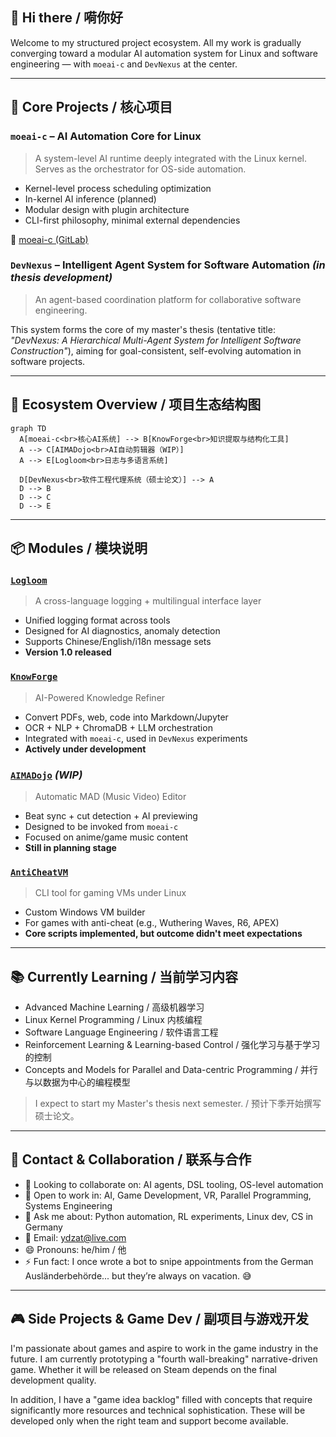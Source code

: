 ## 👋 Hi there / 嗬你好

Welcome to my structured project ecosystem. All my work is gradually converging toward a modular AI automation system for Linux and software engineering — with `moeai-c` and `DevNexus` at the center.

---

## 🧐 Core Projects / 核心项目

### `moeai-c` – AI Automation Core for Linux

> A system-level AI runtime deeply integrated with the Linux kernel. Serves as the orchestrator for OS-side automation.

* Kernel-level process scheduling optimization
* In-kernel AI inference (planned)
* Modular design with plugin architecture
* CLI-first philosophy, minimal external dependencies

🔗 [moeai-c (GitLab)](https://gitlab.dongzeyang.top/ydzat/moeai-c)

### `DevNexus` – Intelligent Agent System for Software Automation *(in thesis development)*

> An agent-based coordination platform for collaborative software engineering.

This system forms the core of my master's thesis (tentative title: *"DevNexus: A Hierarchical Multi-Agent System for Intelligent Software Construction"*), aiming for goal-consistent, self-evolving automation in software projects.

---

## 🧹 Ecosystem Overview / 项目生态结构图

```mermaid
graph TD
  A[moeai-c<br>核心AI系统] --> B[KnowForge<br>知识提取与结构化工具]
  A --> C[AIMADojo<br>AI自动剪辑器（WIP）]
  A --> E[Logloom<br>日志与多语言系统]

  D[DevNexus<br>软件工程代理系统（硕士论文）] --> A
  D --> B
  D --> C
  D --> E
```

---

## 📦 Modules / 模块说明

### [`Logloom`](https://github.com/ydzat/Logloom)

> A cross-language logging + multilingual interface layer

* Unified logging format across tools
* Designed for AI diagnostics, anomaly detection
* Supports Chinese/English/i18n message sets
* **Version 1.0 released**

### [`KnowForge`](https://github.com/ydzat/knowforge)

> AI-Powered Knowledge Refiner

* Convert PDFs, web, code into Markdown/Jupyter
* OCR + NLP + ChromaDB + LLM orchestration
* Integrated with `moeai-c`, used in `DevNexus` experiments
* **Actively under development**

### [`AIMADojo`](https://github.com/ydzat/AIMADojo) *(WIP)*

> Automatic MAD (Music Video) Editor

* Beat sync + cut detection + AI previewing
* Designed to be invoked from `moeai-c`
* Focused on anime/game music content
* **Still in planning stage**

### [`AntiCheatVM`](https://github.com/ydzat/AntiCheatVM)

> CLI tool for gaming VMs under Linux

* Custom Windows VM builder
* For games with anti-cheat (e.g., Wuthering Waves, R6, APEX)
* **Core scripts implemented, but outcome didn't meet expectations**

---

## 📚 Currently Learning / 当前学习内容

* Advanced Machine Learning / 高级机器学习
* Linux Kernel Programming / Linux 内核编程
* Software Language Engineering / 软件语言工程
* Reinforcement Learning & Learning-based Control / 强化学习与基于学习的控制
* Concepts and Models for Parallel and Data-centric Programming / 并行与以数据为中心的编程模型

> I expect to start my Master's thesis next semester. / 预计下季开始撰写硕士论文。

---

## 🤝 Contact & Collaboration / 联系与合作

* 👯 Looking to collaborate on: AI agents, DSL tooling, OS-level automation
* 💼 Open to work in: AI, Game Development, VR, Parallel Programming, Systems Engineering
* 💬 Ask me about: Python automation, RL experiments, Linux dev, CS in Germany
* 📧 Email: [ydzat@live.com](mailto:ydzat@live.com)
* 😄 Pronouns: he/him / 他
* ⚡ Fun fact: I once wrote a bot to snipe appointments from the German Ausländerbehörde... but they’re always on vacation. 😅

---

## 🎮 Side Projects & Game Dev / 副项目与游戏开发

I'm passionate about games and aspire to work in the game industry in the future. I am currently prototyping a "fourth wall-breaking" narrative-driven game. Whether it will be released on Steam depends on the final development quality.

In addition, I have a "game idea backlog" filled with concepts that require significantly more resources and technical sophistication. These will be developed only when the right team and support become available.
